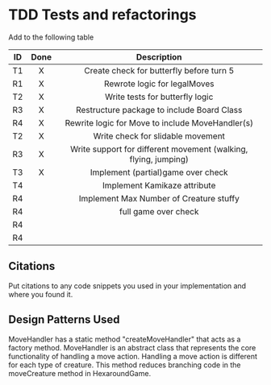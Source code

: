 # TDD Tests and refactorings

Add to the following table

| ID  | Done |                           Description                           |
|-----|:----:|:---------------------------------------------------------------:|
| T1  |  X   |            Create check for butterfly before turn 5             |
| R1  |  X   |                  Rewrote logic for legalMoves                   |
| T2  |  X   |                 Write tests for butterfly logic                 |
| R3  |  X   |           Restructure package to include Board Class            |
| R4  |  X   |        Rewrite logic for Move to include MoveHandler(s)         |
| T2  |  X   |                Write check for slidable movement                |
| R3  |  X   | Write support for different movement (walking, flying, jumping) |
| T3  |  X   |               Implement (partial)game over check                |
| T4  |      |                  Implement Kamikaze attribute                   |
| R4  |      |             Implement Max Number of Creature stuffy             |      
| R4  |      |                      full game over check                       |   
| R4  |      |                                                                 |   
| R4  |      |                                                                 | 

## Citations

Put citations to any code snippets you used in your implementation and
where you found it.

## Design Patterns Used

MoveHandler has a static method "createMoveHandler" that acts as a factory method. 
MoveHandler is an abstract class that represents the core functionality of handling a move action. 
Handling a move action is different for each type of creature. This method reduces branching code in the moveCreature method in HexaroundGame. 